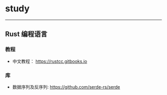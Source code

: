 # study
----

## Rust 编程语言

### 教程
- 中文教程： https://rustcc.gitbooks.io

### 库
- 数据序列及反序列: https://github.com/serde-rs/serde 


